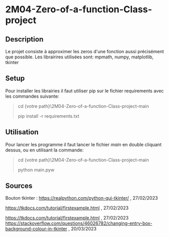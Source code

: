 # 2M04-Zero-of-a-function-Class-project

## Description
Le projet consiste à approximer les zeros d'une fonction aussi précisément que possible.
Les librairires utilisées sont: mpmath, numpy, matplotlib, tkinter      

## Setup
Pour installer les librairies il faut utiliser pip sur le fichier requirements avec les commandes suivante:
> cd {votre path}\2M04-Zero-of-a-function-Class-project-main
> 
> pip install -r requirements.txt

## Utilisation
Pour lancer les programme il faut lancer le fichier *main* en double cliquant dessus, ou en utilisant la commande:
> cd {votre path}\2M04-Zero-of-a-function-Class-project-main
> 
> python main.pyw

## Sources
Bouton tkinter :
https://realpython.com/python-gui-tkinter/ , 27/02/2023

https://tkdocs.com/tutorial/firstexample.html , 27/02/2023

https://tkdocs.com/tutorial/firstexample.html , 27/02/2023
https://stackoverflow.com/questions/46026782/changing-entry-box-background-colour-in-tkinter , 20/03/2023
